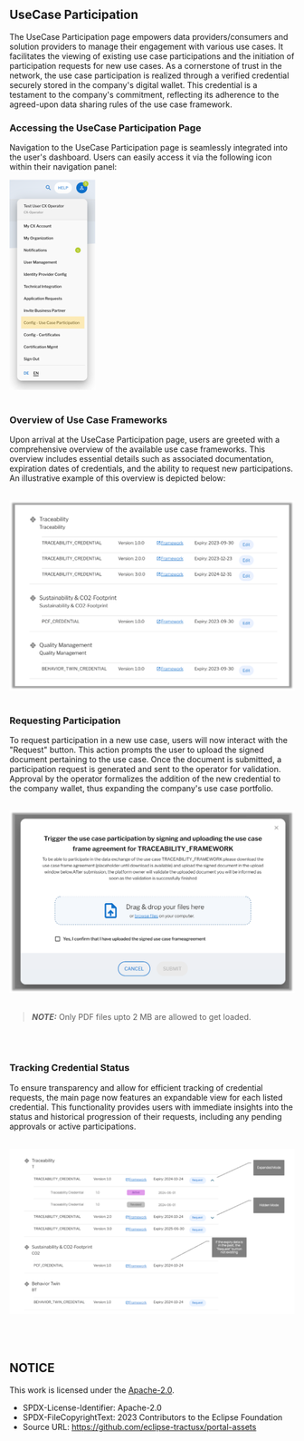 ## UseCase Participation

The UseCase Participation page empowers data providers/consumers and solution providers to manage their engagement with various use cases. It facilitates the viewing of existing use case participations and the initiation of participation requests for new use cases. As a cornerstone of trust in the network, the use case participation is realized through a verified credential securely stored in the company's digital wallet. This credential is a testament to the company's commitment, reflecting its adherence to the agreed-upon data sharing rules of the use case framework.

### Accessing the UseCase Participation Page

Navigation to the UseCase Participation page is seamlessly integrated into the user's dashboard. Users can easily access it via the following icon within their navigation panel:

<img width="152" alt="image" src="https://raw.githubusercontent.com/eclipse-tractusx/portal-assets/main/docs/static/use-case-participation-option.png">

<br>
<br>

### Overview of Use Case Frameworks

Upon arrival at the UseCase Participation page, users are greeted with a comprehensive overview of the available use case frameworks. This overview includes essential details such as associated documentation, expiration dates of credentials, and the ability to request new participations. An illustrative example of this overview is depicted below:

<br>
<img width="636" alt="image" src="https://raw.githubusercontent.com/eclipse-tractusx/portal-assets/main/docs/static/usecase-credential-application-overview.png">
<br>
<br>

### Requesting Participation

To request participation in a new use case, users will now interact with the "Request" button. This action prompts the user to upload the signed document pertaining to the use case. Once the document is submitted, a participation request is generated and sent to the operator for validation. Approval by the operator formalizes the addition of the new credential to the company wallet, thus expanding the company's use case portfolio.

<br>
<img width="636" alt="image" src="https://raw.githubusercontent.com/eclipse-tractusx/portal-assets/main/docs/static/agreement-file-upload.png">
<br>
<br>

> **_NOTE:_** Only PDF files upto 2 MB are allowed to get loaded.

<br>
<br>

### Tracking Credential Status

To ensure transparency and allow for efficient tracking of credential requests, the main page now features an expandable view for each listed credential. This functionality provides users with immediate insights into the status and historical progression of their requests, including any pending approvals or active participations.

<br>
<img width="636" alt="image" src="https://raw.githubusercontent.com/eclipse-tractusx/portal-assets/main/docs/static/usecase-credential-application-overview-expand.png">
<br>
<br>

<br>
<br>

## NOTICE

This work is licensed under the [Apache-2.0](https://www.apache.org/licenses/LICENSE-2.0).

- SPDX-License-Identifier: Apache-2.0
- SPDX-FileCopyrightText: 2023 Contributors to the Eclipse Foundation
- Source URL: https://github.com/eclipse-tractusx/portal-assets
